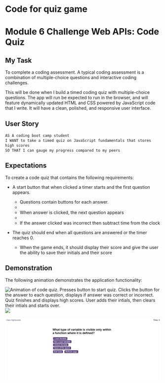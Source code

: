 # Code for quiz game

# Module 6 Challenge Web APIs: Code Quiz

## My Task

To complete a coding assessment.
A typical coding assessment is a combination of multiple-choice questions and interactive coding challenges. 

This will be done when I build a timed coding quiz with multiple-choice questions.
The app will run be expected to run in the browser, and will feature dynamically updated HTML and CSS powered by JavaScript code that I write. 
It will have a clean, polished, and responsive user interface.


## User Story

```
AS A coding boot camp student
I WANT to take a timed quiz on JavaScript fundamentals that stores high scores
SO THAT I can gauge my progress compared to my peers
```

## Expectations

To create a code quiz that contains the following requirements:

* A start button that when clicked a timer starts and the first question appears.
 
  * Questions contain buttons for each answer.
  * 
  * When answer is clicked, the next question appears
  * 
  * If the answer clicked was incorrect then subtract time from the clock

* The quiz should end when all questions are answered or the timer reaches 0.

  * When the game ends, it should display their score and give the user the ability to save their initials and their score
  
## Demonstration

The following animation demonstrates the application functionality:

![Animation of code quiz. Presses button to start quiz. Clicks the button for the answer to each question, displays if answer was correct or incorrect. Quiz finishes and displays high scores. User adds their intials, then clears their intials and starts over.]()
![](./04-code-quiz-lesson/challenge/assets/code-quiz-screeshot.gif)

![](./04-code-quiz-lesson/challenge/assets/Quiz.game1.png)




